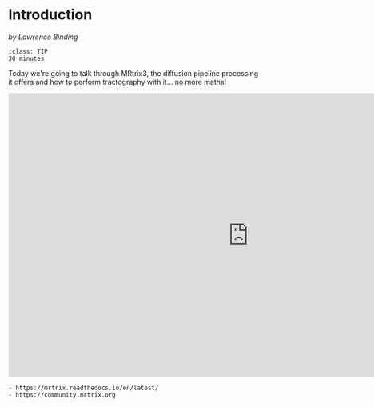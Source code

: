 # Introduction
_by Lawrence Binding_

```{admonition} Estimated Time 
:class: TIP
30 minutes
```

Today we're going to talk through MRtrix3, the diffusion pipeline processing it offers and how to perform tractography with it... no more maths! 

<div class="iframe-container">
<iframe src="https://docs.google.com/presentation/d/e/2PACX-1vT5Pk64j1vk3E4Mk5AoJjTst935uosA2SWjEoxfGJ4HpeMxjjI_nAMTSmbx9f1bAoj2w5f7T6bg0NN0/embed?start=false&loop=false&delayms=3000" frameborder="0" width="960" height="569" allowfullscreen="true" mozallowfullscreen="true" webkitallowfullscreen="true"></iframe>
</div>

<style>
  .iframe-container {
		text-align:center;
  		width:100%;
  }
</style>


```{admonition} Further reading
- https://mrtrix.readthedocs.io/en/latest/
- https://community.mrtrix.org
```
